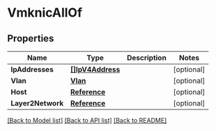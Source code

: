 # VmknicAllOf

## Properties

Name | Type | Description | Notes
------------ | ------------- | ------------- | -------------
**IpAddresses** | [**[]IpV4Address**](IpV4Address.md) |  | [optional] 
**Vlan** | [**Vlan**](Vlan.md) |  | [optional] 
**Host** | [**Reference**](Reference.md) |  | [optional] 
**Layer2Network** | [**Reference**](Reference.md) |  | [optional] 

[[Back to Model list]](../README.md#documentation-for-models) [[Back to API list]](../README.md#documentation-for-api-endpoints) [[Back to README]](../README.md)


